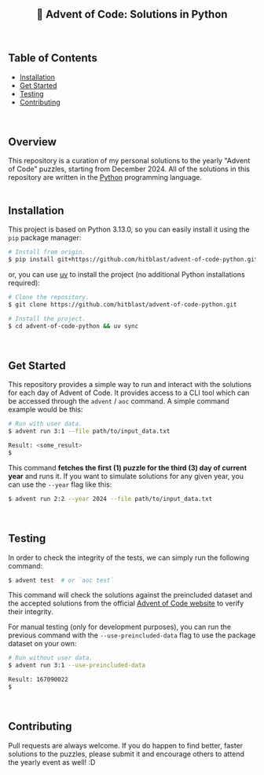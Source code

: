 <div align="center">

## 🐍 Advent of Code: Solutions in Python

</div>

<br>

## Table of Contents

- [Installation](#installation)
- [Get Started](#get-started)
- [Testing](#testing)
- [Contributing](#contributing)

<br>

## Overview

This repository is a curation of my personal solutions to the yearly "Advent of
Code" puzzles, starting from December 2024. All of the solutions in this
repository are written in the [Python](https://python.org) programming language.
<br><br>

## Installation

This project is based on Python 3.13.0, so you can easily install it using the
`pip` package manager:

```bash
# Install from origin.
$ pip install git+https://github.com/hitblast/advent-of-code-python.git
```

or, you can use [uv](https://github.com/astral-sh/uv) to install the project (no
additional Python installations required):

```bash
# Clone the repository.
$ git clone https://github.com/hitblast/advent-of-code-python.git

# Install the project.
$ cd advent-of-code-python && uv sync
```

<br>

## Get Started

This repository provides a simple way to run and interact with the solutions for
each day of Advent of Code. It provides access to a CLI tool which can be
accessed through the `advent` / `aoc` command. A simple command example would be this:

```bash
# Run with user data.
$ advent run 3:1 --file path/to/input_data.txt

Result: <some_result>
$
```

This command **fetches the first (1) puzzle for the third (3) day of current year** and runs it.
If you want to simulate solutions for any given year, you can use the `--year` flag like this:

```bash
$ advent run 2:2 --year 2024 --file path/to/input_data.txt
```
<br>

## Testing

In order to check the integrity of the tests, we can simply run the following
command:

```bash
$ advent test  # or `aoc test`
```

This command will check the solutions against the preincluded dataset and the
accepted solutions from the official [Advent of Code
website](https://adventofcode.com) to verify their integrity.

For manual testing (only for development purposes), you can run the previous
command with the `--use-preincluded-data` flag to use the package dataset on
your own:

```bash
# Run without user data.
$ advent run 3:1 --use-preincluded-data

Result: 167090022
$
```
<br>

## Contributing

Pull requests are always welcome. If you do happen to find better, faster
solutions to the puzzles, please submit it and encourage others to attend the
yearly event as well! :D
